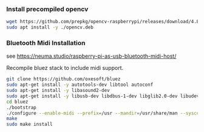 ### Install precompiled opencv
```bash
wget https://github.com/prepkg/opencv-raspberrypi/releases/download/4.8.0/opencv.deb
sudo apt install -y ./opencv.deb
```

### Bluetooth Midi Installation
see https://neuma.studio/raspberry-pi-as-usb-bluetooth-midi-host/

Recompile bluez stack to include midi support.

```bash
git clone https://github.com/oxesoft/bluez
sudo apt-get install -y autotools-dev libtool autoconf
sudo apt-get install -y libasound2-dev
sudo apt-get install -y libusb-dev libdbus-1-dev libglib2.0-dev libudev-dev libical-dev libreadline-dev
cd bluez
./bootstrap
./configure --enable-midi --prefix=/usr --mandir=/usr/share/man --sysconfdir=/etc --localstatedir=/var
make
sudo make install
```

